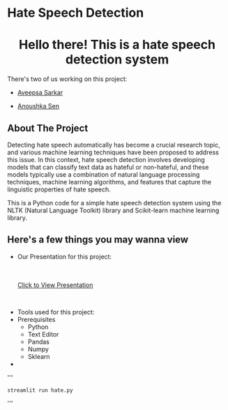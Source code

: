 

# Hate Speech Detection 
<h1 align="center">Hello there! This is a hate speech detection system </h1>

<p> There's two of us working on this project: 

- [Aveepsa Sarkar](https://github.com/LostCatinLostCity)

- [Anoushka Sen](https://github.com/senanoushka)
</p>

<!-- ABOUT THE PROJECT -->
## About The Project
Detecting hate speech automatically has become a crucial research topic, and various machine learning techniques have been proposed to address this issue. In this context, hate speech detection involves developing models that can classify text data as hateful or non-hateful, and these models typically use a combination of natural language processing techniques, machine learning algorithms, and features that capture the linguistic properties of hate speech.

This is a Python code for a simple hate speech detection system using the NLTK (Natural Language Toolkit) library and Scikit-learn machine learning library.
## Here's a few things you may wanna view
- Our Presentation for this project:

    <br />
    <br />
    <a href="https://docs.google.com/presentation/d/1xNElUTaY5cpS24kOaHK3_gqn2c1ltyrM4-HatF9S-Og/edit?usp=sharing"> Click to View Presentation</a>
  

<br>

- Tools used for this project:
- Prerequisites
  * Python 
  * Text Editor
  * Pandas 
  * Numpy
  * Sklearn
- 
'''

    streamlit run hate.py
'''
    
  
